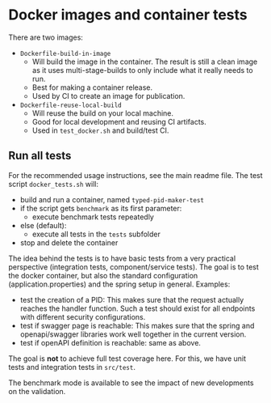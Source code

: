 # Docker images and container tests

There are two images:

- `Dockerfile-build-in-image`
   - Will build the image in the container. The result is still a clean image as it uses multi-stage-builds to only include what it really needs to run.
   - Best for making a container release.
   - Used by CI to create an image for publication.
- `Dockerfile-reuse-local-build`
  - Will reuse the build on your local machine.
  - Good for local development and reusing CI artifacts.
  - Used in `test_docker.sh` and build/test CI.


## Run all tests

For the recommended usage instructions, see the main readme file. The test script `docker_tests.sh` will:

- build and run a container, named `typed-pid-maker-test`
- if the script gets `benchmark` as its first parameter:
  - execute benchmark tests repeatedly
- else (default):
  - execute all tests in the `tests` subfolder
- stop and delete the container

The idea behind the tests is to have basic tests from a very practical perspective (integration tests, component/service tests). The goal is to test the docker container, but also the standard configuration (application.properties) and the spring setup in general. Examples:

- test the creation of a PID: This makes sure that the request actually reaches the handler function. Such a test should exist for all endpoints with different security configurations.
- test if swagger page is reachable: This makes sure that the spring and openapi/swagger libraries work well together in the current version.
- test if openAPI definition is reachable: same as above.

The goal is **not** to achieve full test coverage here. For this, we have unit tests and integration tests in `src/test`.

The benchmark mode is available to see the impact of new developments on the validation.